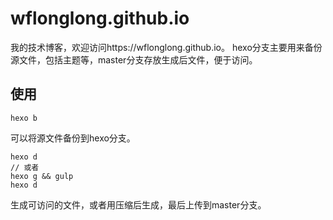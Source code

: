 # wflonglong.github.io
我的技术博客，欢迎访问https://wflonglong.github.io。
hexo分支主要用来备份源文件，包括主题等，master分支存放生成后文件，便于访问。
## 使用
```
hexo b
```
可以将源文件备份到hexo分支。
```
hexo d
// 或者
hexo g && gulp
hexo d
```
生成可访问的文件，或者用压缩后生成，最后上传到master分支。

